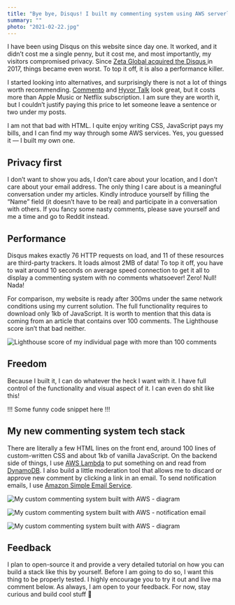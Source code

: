 ```yaml
---
title: "Bye bye, Disqus! I built my commenting system using AWS serverless stack and Netlify build hooks!"
summary: ""
photo: "2021-02-22.jpg"
---
```


I have been using Disqus on this website since day one. It worked, and it didn’t cost me a single penny, but it cost me, and most importantly, my visitors compromised privacy. Since [Zeta Global acquired the Disqus ](https://techcrunch.com/2017/12/05/zeta-global-acquires-commenting-service-disqus) in 2017, things became even worst. To top it off, it is also a performance killer.

I started looking into alternatives, and surprisingly there is not a lot of things worth recommending. [Commento](https://commento.io) and [Hyvor Talk](https://talk.hyvor.com) look great, but it costs more than Apple Music or Netflix subscription. I am sure they are worth it, but I couldn’t justify paying this price to let someone leave a sentence or two under my posts.

I am not that bad with HTML. I quite enjoy writing CSS, JavaScript pays my bills, and I can find my way through some AWS services. Yes, you guessed it — I built my own one.

## Privacy first

I don’t want to show you ads, I don’t care about your location, and I don’t care about your email address. The only thing I care about is a meaningful conversation under my articles. Kindly introduce yourself by filling the “Name” field (it doesn’t have to be real) and participate in a conversation with others. If you fancy some nasty comments, please save yourself and me a time and go to Reddit instead.

## Performance

Disqus makes exactly 76 HTTP requests on load, and 11 of these resources are third-party trackers. It loads almost 2MB of data! To top it off, you have to wait around 10 seconds on average speed connection to get it all to display a commenting system with no comments whatsoever! Zero! Null! Nada!

For comparison, my website is ready after 300ms under the same network conditions using my current solution. The full functionality requires to download only 1kb of JavaScript. It is worth to mention that this data is coming from an article that contains over 100 comments. The Lighthouse score isn’t that bad neither.

![Lighthouse score of my individual page with more than 100 comments](/photos/2021-02-22-1.png)

## Freedom

Because I built it, I can do whatever the heck I want with it. I have full control of the functionality and visual aspect of it. I can even do shit like this!

!!! Some funny code snippet here !!!

## My new commenting system tech stack

There are literally a few HTML lines on the front end, around 100 lines of custom-written CSS and about 1kb of vanilla JavaScript. On the backend side of things, I use [AWS Lambda](https://aws.amazon.com/lambda/) to put something on and read from [DynamoDB](https://aws.amazon.com/dynamodb/). I also build a little moderation tool that allows me to discard or approve new comment by clicking a link in an email. To send notification emails, I use [Amazon Simple Email Service](https://aws.amazon.com/ses/).

![My custom commenting system built with AWS - diagram](/photos/2021-02-22-3.png)

![My custom commenting system built with AWS - notification email](/photos/2021-02-22-4.jpg)

![My custom commenting system built with AWS - diagram](/photos/2021-02-22-5.png)

## Feedback 

I plan to open-source it and provide a very detailed tutorial on how you can build a stack like this by yourself. Before I am going to do so, I want this thing to be properly tested. I highly encourage you to try it out and live ma comment below. As always, I am open to your feedback. For now, stay curious and build cool stuff 👋
